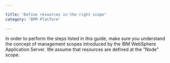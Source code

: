 ```yaml
---

title: 'Define resources in the right scope'
category: 'BPM Platform'

---
```



In order to perform the steps listed in this guide, make sure you understand the concept of management scopes introduced by the IBM WebSphere Application Server. We assume that resources are defined at the "Node" scope. <a href="ref:asset:/guides/installation-guide/was/assets/img/scope-highlight.png" target="_blank"><img class="tile" src="ref:asset:/guides/installation-guide/was/assets/img/scope-highlight.png" alt=""/></a>